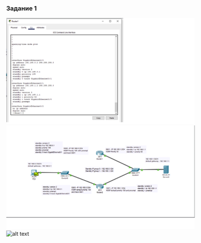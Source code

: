 <h3> Задание 1 </h3>

![alt text](https://github.com/Nildi/homework/blob/main/sflt_hw1.1.png)
![alt text](https://github.com/Nildi/homework/blob/main/sflt_hw1.2.png)
![alt text](https://github.com/Nildi/homework/blob/main/hsrp_advanced_hw.pkt )
